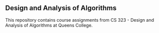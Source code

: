 ## Design and Analysis of Algorithms
This repository contains course assignments from CS 323 - Design and Analysis of Algorithms at Queens College.